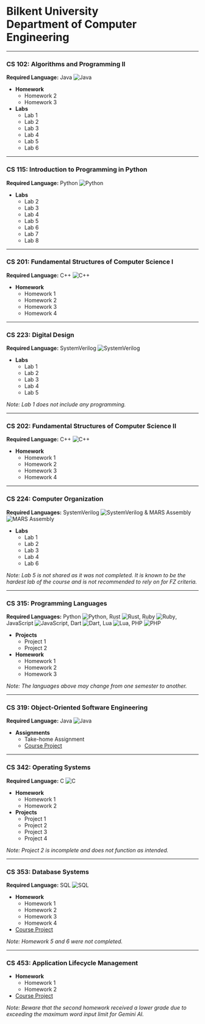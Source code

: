 # Bilkent University<br/>Department of Computer Engineering

---

### CS 102: Algorithms and Programming II
**Required Language:** Java ![Java](https://img.shields.io/badge/Java-ED8B00?style=for-the-badge&logo=java&logoColor=white)

- **Homework**
  - Homework 2
  - Homework 3
- **Labs**
  - Lab 1
  - Lab 2
  - Lab 3
  - Lab 4
  - Lab 5
  - Lab 6

---

### CS 115: Introduction to Programming in Python
**Required Language:** Python ![Python](https://img.shields.io/badge/Python-3776AB?style=for-the-badge&logo=python&logoColor=white)

- **Labs**
  - Lab 2
  - Lab 3
  - Lab 4
  - Lab 5
  - Lab 6
  - Lab 7
  - Lab 8

---

### CS 201: Fundamental Structures of Computer Science I
**Required Language:** C++ ![C++](https://img.shields.io/badge/C++-00599C?style=for-the-badge&logo=c%2B%2B&logoColor=white)

- **Homework**
  - Homework 1
  - Homework 2
  - Homework 3
  - Homework 4

---

### CS 223: Digital Design
**Required Language:** SystemVerilog ![SystemVerilog](https://img.shields.io/badge/SystemVerilog-FFB71B?style=for-the-badge&logoColor=white)

- **Labs**
  - Lab 1
  - Lab 2
  - Lab 3
  - Lab 4
  - Lab 5

*Note: Lab 1 does not include any programming.*

---

### CS 202: Fundamental Structures of Computer Science II
**Required Language:** C++ ![C++](https://img.shields.io/badge/C++-00599C?style=for-the-badge&logo=c%2B%2B&logoColor=white)

- **Homework**
  - Homework 1
  - Homework 2
  - Homework 3
  - Homework 4

---

### CS 224: Computer Organization
**Required Languages:** SystemVerilog ![SystemVerilog](https://img.shields.io/badge/SystemVerilog-FFB71B?style=for-the-badge&logoColor=white) & MARS Assembly ![MARS Assembly](https://img.shields.io/badge/MARS_Assembly-0078D6?style=for-the-badge&logo=assemblyscript&logoColor=white)

- **Labs**
  - Lab 1
  - Lab 2
  - Lab 3
  - Lab 4
  - Lab 6

*Note: Lab 5 is not shared as it was not completed. It is known to be the hardest lab of the course and is not recommended to rely on for FZ criteria.*

---

### CS 315: Programming Languages
**Required Languages:** Python ![Python](https://img.shields.io/badge/Python-3776AB?style=for-the-badge&logo=python&logoColor=white), Rust ![Rust](https://img.shields.io/badge/Rust-000000?style=for-the-badge&logo=rust&logoColor=white), Ruby ![Ruby](https://img.shields.io/badge/Ruby-CC342D?style=for-the-badge&logo=ruby&logoColor=white), JavaScript ![JavaScript](https://img.shields.io/badge/JavaScript-F7DF1E?style=for-the-badge&logo=javascript&logoColor=black), Dart ![Dart](https://img.shields.io/badge/Dart-0175C2?style=for-the-badge&logo=dart&logoColor=white), Lua ![Lua](https://img.shields.io/badge/Lua-2C2D72?style=for-the-badge&logo=lua&logoColor=white), PHP ![PHP](https://img.shields.io/badge/PHP-777BB4?style=for-the-badge&logo=php&logoColor=white)

- **Projects**
  - Project 1
  - Project 2
- **Homework**
  - Homework 1
  - Homework 2
  - Homework 3

*Note: The languages above may change from one semester to another.*

---

### CS 319: Object-Oriented Software Engineering
**Required Language:** Java ![Java](https://img.shields.io/badge/Java-ED8B00?style=for-the-badge&logo=java&logoColor=white)

- **Assignments**
  - Take-home Assignment
  - [Course Project](https://github.com/Tuna-Onguner/InternHub)

---

### CS 342: Operating Systems
**Required Language:** C ![C](https://img.shields.io/badge/C-A8B9CC?style=for-the-badge&logo=c&logoColor=white)

- **Homework**
  - Homework 1
  - Homework 2
- **Projects**
  - Project 1
  - Project 2
  - Project 3
  - Project 4

*Note: Project 2 is incomplete and does not function as intended.*

---

### CS 353: Database Systems
**Required Language:** SQL ![SQL](https://img.shields.io/badge/SQL-4479A1?style=for-the-badge&logo=sql&logoColor=white)

- **Homework**
  - Homework 1
  - Homework 2
  - Homework 3
  - Homework 4
- [Course Project](https://github.com/Tuna-Onguner/PawfectMatch)

*Note: Homework 5 and 6 were not completed.*

---

### CS 453: Application Lifecycle Management

- **Homework**
  - Homework 1
  - Homework 2
- [Course Project](https://github.com/Tuna-Onguner/Alkahest)

*Note: Beware that the second homework received a lower grade due to exceeding the maximum word input limit for Gemini AI.*
